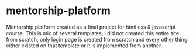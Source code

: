 # mentorship-platform
Mentorship platform created as a final project for html css &amp; javascript course.
This is mix of several templates, i did not created this entire site from scratch, only login page is created from scratch and every
other thing either existed on that template or it is implemented from another.
